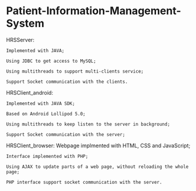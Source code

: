 # Patient-Information-Management-System
HRSServer:

	Implemented with JAVA;
	
	Using JDBC to get access to MySQL;
	
	Using multithreads to support multi-clients service;
	
	Support Socket communication with the clients.

HRSClient_android:

	Implemented with JAVA SDK;
	
	Based on Android Lollipod 5.0;
	
	Using multithreads to keep listen to the server in background;
	
	Support Socket communication with the server;

HRSClient_browser:
	Webpage implmented with HTML, CSS and JavaScript;
	
	Interface implemented with PHP;
	
	Using AJAX to update parts of a web page, without reloading the whole page;
	
	PHP interface support socket communication with the server.
	

